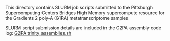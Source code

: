This directory contains SLURM job scripts submitted to the Pittsburgh Supercomputing Centers Bridges High Memory supercompute resource for the Gradients 2 poly-A (G1PA) metatranscriptome samples

SLURM script submission details are included in the G2PA assembly code log:
[G2PA.trinity_assemblies.sh](https://github.com/armbrustlab/NPac_euk_gene_catalog/blob/main/scripts/G2PA.trinity_assemblies.sh)
